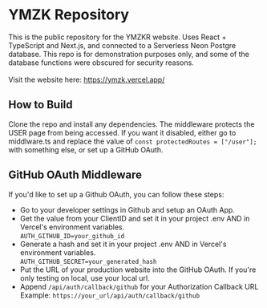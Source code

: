 # YMZK Repository
This is the public repository for the YMZKR website. Uses React + TypeScript and Next.js, and connected to a Serverless Neon Postgre database. 
This repo is for demonstration purposes only, and some of the database functions were obscured for security reasons. </br></br>
Visit the website here: https://ymzk.vercel.app/

## How to Build
Clone the repo and install any dependencies. The middleware protects the USER page from being accessed. If you want it disabled, either go to middlware.ts and 
replace the value of ``const protectedRoutes = ["/user"];`` with something else, or set up a GitHub OAuth.

## GitHub OAuth Middleware
If you'd like to set up a Github OAuth, you can follow these steps:
- Go to your developer settings in Github and setup an OAuth App.
- Get the value from your ClientID and set it in your project .env AND in Vercel's environment variables. </br>
``AUTH_GITHUB_ID=your_github_id``
- Generate a hash and set it in your project .env AND in Vercel's environment variables. </br>
``AUTH_GITHUB_SECRET=your_generated_hash``
- Put the URL of your production website into the GitHub OAuth. If you're only testing on local, use your local url. </br>
- Append ``/api/auth/callback/github`` for your Authorization Callback URL </br>
Example: ``https://your_url/api/auth/callback/github``




